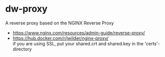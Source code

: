 # dw-proxy
A reverse proxy based on the NGINX Reverse Proxy <br>
- https://www.nginx.com/resources/admin-guide/reverse-proxy/ <br>
- https://hub.docker.com/r/jwilder/nginx-proxy/ <br>
if you are using SSL, put your shared.crt and shared.key in the 'certs'-directory

